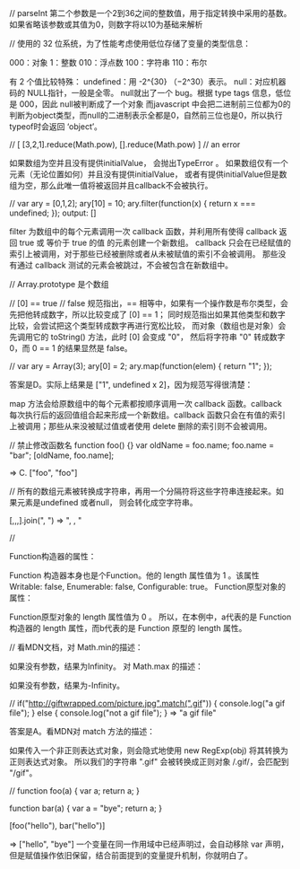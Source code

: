 //
parseInt 第二个参数是一个2到36之间的整数值，用于指定转换中采用的基数。如果省略该参数或其值为0，则数字将以10为基础来解析

//
使用的 32 位系统，为了性能考虑使用低位存储了变量的类型信息：

000：对象
1：整数
010：浮点数
100：字符串
110：布尔

有 2 个值比较特殊：
undefined：用 -2^{30} （−2^30）表示。
null：对应机器码的 NULL指针，一般是全零。
null就出了一个 bug。根据 type tags 信息，低位是 000，因此 null被判断成了一个对象
而javascript 中会把二进制前三位都为0的判断为object类型，而null的二进制表示全都是0，自然前三位也是0，所以执行typeof时会返回 ‘object’。

//
[ [3,2,1].reduce(Math.pow), [].reduce(Math.pow) ] // an error

如果数组为空并且没有提供initialValue， 会抛出TypeError 。
如果数组仅有一个元素（无论位置如何）并且没有提供initialValue，
或者有提供initialValue但是数组为空，那么此唯一值将被返回并且callback不会被执行。

//
var ary = [0,1,2];
ary[10] = 10;
ary.filter(function(x) {
  return x === undefined;
});
output: []

filter 为数组中的每个元素调用一次 callback 函数，并利用所有使得 callback 返回 true 或 等价于 true 的值 的元素创建一个新数组。
callback 只会在已经赋值的索引上被调用，对于那些已经被删除或者从未被赋值的索引不会被调用。
那些没有通过 callback 测试的元素会被跳过，不会被包含在新数组中。

//
Array.prototype 是个数组

//
[0] == true  // false
规范指出，== 相等中，如果有一个操作数是布尔类型，会先把他转成数字，所以比较变成了 [0] == 1；
同时规范指出如果其他类型和数字比较，会尝试把这个类型转成数字再进行宽松比较，
而对象（数组也是对象）会先调用它的 toString() 方法，此时 [0] 会变成 "0"，
然后将字符串 "0" 转成数字 0，而 0 == 1 的结果显然是 false。

//
var ary = Array(3);
ary[0] = 2;
ary.map(function(elem) {
  return "1";
});

答案是D。实际上结果是 ["1", undefined x 2]，因为规范写得很清楚：

map 方法会给原数组中的每个元素都按顺序调用一次 callback 函数。callback 每次执行后的返回值组合起来形成一个新数组。callback 函数只会在有值的索引上被调用；那些从来没被赋过值或者使用 delete 删除的索引则不会被调用。

//
禁止修改函数名
function foo() {}
var oldName = foo.name;
foo.name = "bar";
[oldName, foo.name];

=> C. ["foo", "foo"]


//
所有的数组元素被转换成字符串，再用一个分隔符将这些字符串连接起来。如果元素是undefined 或者null， 则会转化成空字符串。

[,,,].join(", ")  => ", , "

//

Function构造器的属性：

Function 构造器本身也是个Function。他的 length 属性值为 1 。该属性 Writable: false, Enumerable: false, Configurable: true。
Function原型对象的属性：

Function原型对象的 length 属性值为 0 。
所以，在本例中，a代表的是 Function 构造器的 length 属性，而b代表的是 Function 原型的 length 属性。


//
看MDN文档，对 Math.min的描述：

如果没有参数，结果为Infinity。
对 Math.max 的描述：

如果没有参数，结果为-Infinity。

//
if("http://giftwrapped.com/picture.jpg".match(".gif")) {
  console.log("a gif file");
} else {
  console.log("not a gif file");
}
=> "a gif file"

答案是A。看MDN对 match 方法的描述：

如果传入一个非正则表达式对象，则会隐式地使用 new RegExp(obj)
将其转换为正则表达式对象。
所以我们的字符串 ".gif" 会被转换成正则对象 /.gif/，会匹配到 "/gif"。

//
function foo(a) {
  var a;
  return a;
}

function bar(a) {
  var a = "bye";
  return a;
}

[foo("hello"), bar("hello")]

=> ["hello", "bye"]
一个变量在同一作用域中已经声明过，会自动移除 var 声明，但是赋值操作依旧保留，结合前面提到的变量提升机制，你就明白了。